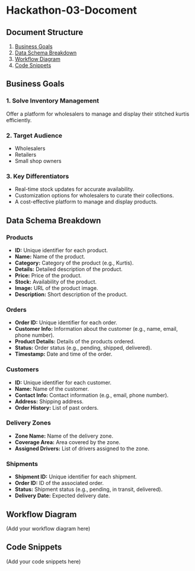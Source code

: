 # Hackathon-03-Docoment

## Document Structure
1. [Business Goals](#business-goals)
2. [Data Schema Breakdown](#data-schema-breakdown)
3. [Workflow Diagram](#workflow-diagram)
4. [Code Snippets](#code-snippets)


## Business Goals

### 1. Solve Inventory Management
Offer a platform for wholesalers to manage and display their stitched kurtis efficiently.

### 2. Target Audience
- Wholesalers
- Retailers
- Small shop owners

### 3. Key Differentiators
- Real-time stock updates for accurate availability.
- Customization options for wholesalers to curate their collections.
- A cost-effective platform to manage and display products.

## Data Schema Breakdown

### Products
- **ID:** Unique identifier for each product.
- **Name:** Name of the product.
- **Category:** Category of the product (e.g., Kurtis).
- **Details:** Detailed description of the product.
- **Price:** Price of the product.
- **Stock:** Availability of the product.
- **Image:** URL of the product image.
- **Description:** Short description of the product.

### Orders
- **Order ID:** Unique identifier for each order.
- **Customer Info:** Information about the customer (e.g., name, email, phone number).
- **Product Details:** Details of the products ordered.
- **Status:** Order status (e.g., pending, shipped, delivered).
- **Timestamp:** Date and time of the order.

### Customers
- **ID:** Unique identifier for each customer.
- **Name:** Name of the customer.
- **Contact Info:** Contact information (e.g., email, phone number).
- **Address:** Shipping address.
- **Order History:** List of past orders.

### Delivery Zones
- **Zone Name:** Name of the delivery zone.
- **Coverage Area:** Area covered by the zone.
- **Assigned Drivers:** List of drivers assigned to the zone.

### Shipments
- **Shipment ID:** Unique identifier for each shipment.
- **Order ID:** ID of the associated order.
- **Status:** Shipment status (e.g., pending, in transit, delivered).
- **Delivery Date:** Expected delivery date.

## Workflow Diagram
(Add your workflow diagram here)

## Code Snippets
(Add your code snippets here)

